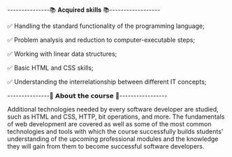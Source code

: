 ---------------📚 𝐀𝐜𝐪𝐮𝐢𝐫𝐞𝐝 𝐬𝐤𝐢𝐥𝐥𝐬 📚------------------
 
✅ Handling the standard functionality of the programming language;

✅ Problem analysis and reduction to computer-executable steps;

✅ Working with linear data structures;

✅ Basic HTML and CSS skills;

✅ Understanding the interrelationship between different IT concepts;


---------------📖 𝗔𝗯𝗼𝘂𝘁 𝘁𝗵𝗲 𝗰𝗼𝘂𝗿𝘀𝗲 📖-----------------

Additional technologies needed by every software developer are studied, such as HTML and CSS, HTTP, bit operations, and more.
The fundamentals of web development are covered as well as some of the most common technologies and tools
with which the course successfully builds students' understanding of the upcoming professional modules and the knowledge
they will gain from them to become successful software developers.
